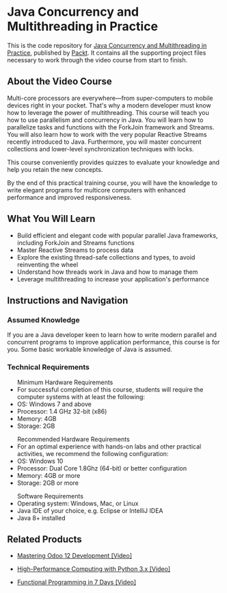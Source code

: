 # Java Concurrency and Multithreading in Practice
This is the code repository for [Java Concurrency and Multithreading in Practice]( https://www.packtpub.com/application-development/java-concurrency-and-multithreading-practice-video), published by [Packt](https://www.packtpub.com/?utm_source=github). It contains all the supporting project files necessary to work through the video course from start to finish.
## About the Video Course
Multi-core processors are everywhere—from super-computers to mobile devices right in your pocket. That's why a modern developer must know how to leverage the power of multithreading.
This course will teach you how to use parallelism and concurrency in Java. You will learn how to parallelize tasks and functions with the ForkJoin framework and Streams. You will also learn how to work with the very popular Reactive Streams recently introduced to Java. Furthermore, you will master concurrent collections and lower-level synchronization techniques with locks. 

This course conveniently provides quizzes to evaluate your knowledge and help you retain the new concepts. 

By the end of this practical training course, you will have the knowledge to write elegant programs for multicore computers with enhanced performance and improved responsiveness.

<H2>What You Will Learn</H2>
<DIV class=book-info-will-learn-text>
<UL>
<LI> Build efficient and elegant code with popular parallel Java frameworks, including ForkJoin and Streams <SPAN style="BACKGROUND-COLOR: transparent"> functions</SPAN> 
<LI> Master Reactive Streams to process data
<LI> Explore the existing thread-safe collections and types, to avoid reinventing the wheel 
<LI> Understand how threads work in Java and how to manage them
<LI> Leverage multithreading to increase your application's performance </LI></UL></DIV>

## Instructions and Navigation
### Assumed Knowledge
If you are a Java developer keen to learn how to write modern parallel and concurrent programs to improve application performance, this course is for you. Some basic workable knowledge of Java is assumed.
### Technical Requirements
<UL>
Minimum Hardware Requirements
<LI> For successful completion of this course, students will require the computer systems with at least the following:
<LI> OS: Windows 7 and above
<LI> Processor: 1.4 GHz 32-bit (x86)
<LI> Memory: 4GB
               <LI> Storage: 2GB </LI></UL>

<UL>
Recommended Hardware Requirements
<LI> For an optimal experience with hands-on labs and other practical activities, we recommend the following configuration:
<LI> OS: Windows 10
<LI> Processor: Dual Core 1.8Ghz (64-bit) or better configuration
<LI> Memory: 4GB or more
<LI> Storage: 2GB or more </LI></UL>

<UL>
Software Requirements
<LI> Operating system: Windows, Mac, or Linux
<LI> Java IDE of your choice, e.g. Eclipse or IntelliJ IDEA
<LI> Java 8+ installed </LI> </UL>



## Related Products
* [Mastering Odoo 12 Development [Video]](https://www.packtpub.com/business/mastering-odoo-12-development-video?utm_source=github&utm_medium=repository&utm_campaign=9781789139280)

* [High-Performance Computing with Python 3.x [Video]](https://www.packtpub.com/application-development/high-performance-computing-python-3x-video?utm_source=github&utm_medium=repository&utm_campaign=9781789956252)

* [Functional Programming in 7 Days [Video]](https://www.packtpub.com/application-development/functional-programming-7-days-video?utm_source=github&utm_medium=repository&utm_campaign=9781788990295)

